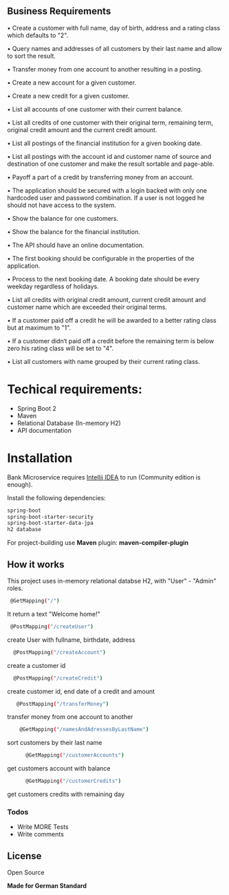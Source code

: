 ## Business Requirements

• Create a customer with full name, day of birth, address and a rating class which defaults to
"2".

• Query names and addresses of all customers by their last name and allow to sort the result.

• Transfer money from one account to another resulting in a posting.

• Create a new account for a given customer.

• Create a new credit for a given customer.

• List all accounts of one customer with their current balance.

• List all credits of one customer with their original term, remaining term, original credit
amount and the current credit amount.

• List all postings of the financial institution for a given booking date.

• List all postings with the account id and customer name of source and destination of one
customer and make the result sortable and page-able.

• Payoff a part of a credit by transferring money from an account.

• The application should be secured with a login backed with only one hardcoded user and
password combination. If a user is not logged he should not have access to the system.

• Show the balance for one customers.

• Show the balance for the financial institution.

• The API should have an online documentation.

• The first booking should be configurable in the properties of the application.

• Process to the next booking date. A booking date should be every weekday regardless of
holidays.

• List all credits with original credit amount, current credit amount and customer name which
are exceeded their original terms.

• If a customer paid off a credit he will be awarded to a better rating class but at maximum to
"1".

• If a customer didn‘t paid off a credit before the remaining term is below zero his rating class
will be set to "4".

• List all customers with name grouped by their current rating class.

# Techical requirements:

  - Spring Boot 2
  - Maven
  - Relational Database (In-memory H2)
  - API documentation

Installation
=============



Bank Microservice requires [Intellij IDEA](https://www.jetbrains.com/idea/download/#section=windows) to run (Community edition is enough).

Install the following dependencies:

```sh
spring-boot
spring-boot-starter-security
spring-boot-starter-data-jpa
h2 database
```
For project-building use **Maven** plugin:  **maven-compiler-plugin**

## How it works
This project uses in-memory relational databse H2, with "User" - "Admin" roles.

```sh
 @GetMapping("/")
```
It return a text "Welcome home!"


```sh
 @PostMapping("/createUser")
```
create User with fullname, birthdate, address

```sh
  @PostMapping("/createAccount")
```
create a customer id

```sh
  @PostMapping("/createCredit")
```
create customer id,  end date of a credit and  amount

```sh
   @PostMapping("/transferMoney")
```
transfer money from one account to another

```sh
    @GetMapping("/namesAndAdressesByLastName")
```
sort customers by their last name

```sh
	  @GetMapping("/customerAccounts")
```

get customers account with balance
```sh
	  @GetMapping("/customerCredits")
```
get customers credits with remaining day



### Todos

 - Write MORE Tests
 - Write comments

License
----

Open Source


**Made for German Standard**
